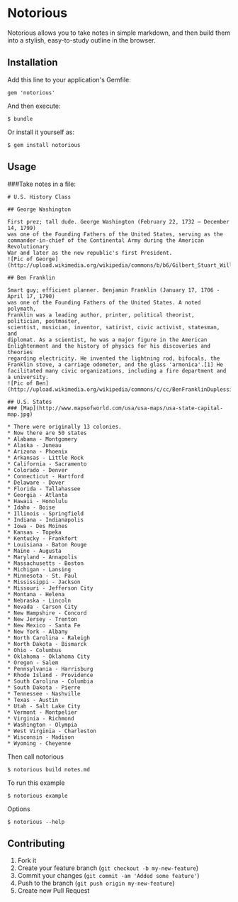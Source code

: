 # Notorious

Notorious allows you to take notes in simple markdown, and then build them
into a stylish, easy-to-study outline in the browser.

## Installation

Add this line to your application's Gemfile:

    gem 'notorious'

And then execute:

    $ bundle

Or install it yourself as:

    $ gem install notorious

## Usage

###Take notes in a file:
    <!-- notes.md -->

    # U.S. History Class

    ## George Washington

    First prez; tall dude. George Washington (February 22, 1732 – December 14, 1799)
    was one of the Founding Fathers of the United States, serving as the
    commander-in-chief of the Continental Army during the American Revolutionary
    War and later as the new republic's first President.
    ![Pic of George](http://upload.wikimedia.org/wikipedia/commons/b/b6/Gilbert_Stuart_Williamstown_Portrait_of_George_Washington.jpg)

    ## Ben Franklin

    Smart guy; efficient planner. Benjamin Franklin (January 17, 1706 - April 17, 1790)
    was one of the Founding Fathers of the United States. A noted polymath,
    Franklin was a leading author, printer, political theorist, politician, postmaster,
    scientist, musician, inventor, satirist, civic activist, statesman, and
    diplomat. As a scientist, he was a major figure in the American
    Enlightenment and the history of physics for his discoveries and theories
    regarding electricity. He invented the lightning rod, bifocals, the
    Franklin stove, a carriage odometer, and the glass 'armonica'.[1] He
    facilitated many civic organizations, including a fire department and a university.
    ![Pic of Ben](http://upload.wikimedia.org/wikipedia/commons/c/cc/BenFranklinDuplessis.jpg)

    ## U.S. States
    ### [Map](http://www.mapsofworld.com/usa/usa-maps/usa-state-capital-map.jpg)

    * There were originally 13 colonies.
    * Now there are 50 states
    * Alabama - Montgomery
    * Alaska - Juneau
    * Arizona - Phoenix
    * Arkansas - Little Rock
    * California - Sacramento
    * Colorado - Denver
    * Connecticut - Hartford
    * Delaware - Dover
    * Florida - Tallahassee
    * Georgia - Atlanta
    * Hawaii - Honolulu
    * Idaho - Boise
    * Illinois - Springfield
    * Indiana - Indianapolis
    * Iowa - Des Moines
    * Kansas - Topeka
    * Kentucky - Frankfort
    * Louisiana - Baton Rouge
    * Maine - Augusta
    * Maryland - Annapolis
    * Massachusetts - Boston
    * Michigan - Lansing
    * Minnesota - St. Paul
    * Mississippi - Jackson
    * Missouri - Jefferson City
    * Montana - Helena
    * Nebraska - Lincoln
    * Nevada - Carson City
    * New Hampshire - Concord
    * New Jersey - Trenton
    * New Mexico - Santa Fe
    * New York - Albany
    * North Carolina - Raleigh
    * North Dakota - Bismarck
    * Ohio - Columbus
    * Oklahoma - Oklahoma City
    * Oregon - Salem
    * Pennsylvania - Harrisburg
    * Rhode Island - Providence
    * South Carolina - Columbia
    * South Dakota - Pierre
    * Tennessee - Nashville
    * Texas - Austin
    * Utah - Salt Lake City
    * Vermont - Montpelier
    * Virginia - Richmond
    * Washington - Olympia
    * West Virginia - Charleston
    * Wisconsin - Madison
    * Wyoming - Cheyenne

Then call notorious

    $ notorious build notes.md



To run this example

    $ notorious example

Options

    $ notorious --help

## Contributing

1. Fork it
2. Create your feature branch (`git checkout -b my-new-feature`)
3. Commit your changes (`git commit -am 'Added some feature'`)
4. Push to the branch (`git push origin my-new-feature`)
5. Create new Pull Request
